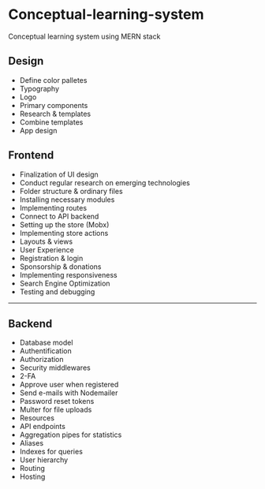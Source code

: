 # Conceptual-learning-system
Conceptual learning system using MERN stack
<h2>Design</h2>
  <ul>
    <li>Define color palletes</li>
    <li>Typography</li>
    <li>Logo</li>
    <li>Primary components</li>
    <li>Research & templates</li>
    <li>Combine templates</li>
    <li>App design</li>
  </ul>

<h2>Frontend</h2>
  <ul>
    <li>Finalization of UI design</li>
    <li>Conduct regular research on emerging technologies</li>
    <li>Folder structure & ordinary files</li>
    <li>Installing necessary modules</li>
    <li>Implementing routes</li>
    <li>Connect to API backend</li>
    <li>Setting up the store (Mobx)</li>
    <li>Implementing store actions</li>
    <li>Layouts & views</li>
    <li>User Experience</li>
    <li>Registration & login</li>
    <li>Sponsorship & donations</li>
    <li>Implementing responsiveness</li>
    <li>Search Engine Optimization</li>
    <li>Testing and debugging</li>
  </ul>

<hr />

<h2>Backend</h2>
  <ul>
    <li>Database model</li>
    <li>Authentification</li>
    <li>Authorization</li>
    <li>Security middlewares</li>
    <li>2-FA</li>
    <li>Approve user when registered</li>
    <li>Send e-mails with Nodemailer</li>
    <li>Password reset tokens</li>
    <li>Multer for file uploads</li>
    <li>Resources</li>
    <li>API endpoints</li>
    <li>Aggregation pipes for statistics</li>
    <li>Aliases</li>
    <li>Indexes for queries</li>
    <li>User hierarchy</li>
    <li>Routing</li>
    <li>Hosting</li>
</ul>
